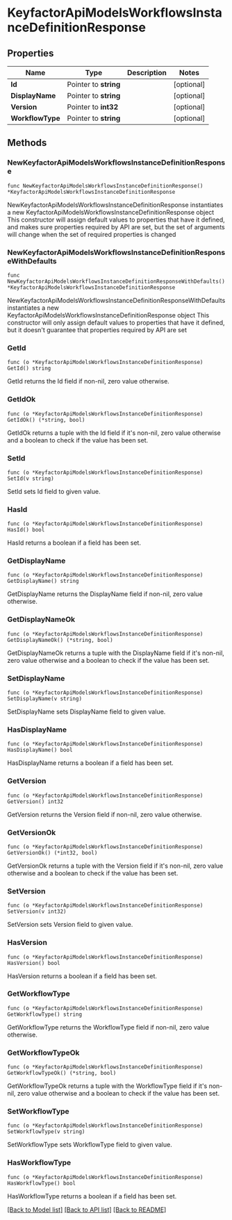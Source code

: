 # KeyfactorApiModelsWorkflowsInstanceDefinitionResponse

## Properties

Name | Type | Description | Notes
------------ | ------------- | ------------- | -------------
**Id** | Pointer to **string** |  | [optional] 
**DisplayName** | Pointer to **string** |  | [optional] 
**Version** | Pointer to **int32** |  | [optional] 
**WorkflowType** | Pointer to **string** |  | [optional] 

## Methods

### NewKeyfactorApiModelsWorkflowsInstanceDefinitionResponse

`func NewKeyfactorApiModelsWorkflowsInstanceDefinitionResponse() *KeyfactorApiModelsWorkflowsInstanceDefinitionResponse`

NewKeyfactorApiModelsWorkflowsInstanceDefinitionResponse instantiates a new KeyfactorApiModelsWorkflowsInstanceDefinitionResponse object
This constructor will assign default values to properties that have it defined,
and makes sure properties required by API are set, but the set of arguments
will change when the set of required properties is changed

### NewKeyfactorApiModelsWorkflowsInstanceDefinitionResponseWithDefaults

`func NewKeyfactorApiModelsWorkflowsInstanceDefinitionResponseWithDefaults() *KeyfactorApiModelsWorkflowsInstanceDefinitionResponse`

NewKeyfactorApiModelsWorkflowsInstanceDefinitionResponseWithDefaults instantiates a new KeyfactorApiModelsWorkflowsInstanceDefinitionResponse object
This constructor will only assign default values to properties that have it defined,
but it doesn't guarantee that properties required by API are set

### GetId

`func (o *KeyfactorApiModelsWorkflowsInstanceDefinitionResponse) GetId() string`

GetId returns the Id field if non-nil, zero value otherwise.

### GetIdOk

`func (o *KeyfactorApiModelsWorkflowsInstanceDefinitionResponse) GetIdOk() (*string, bool)`

GetIdOk returns a tuple with the Id field if it's non-nil, zero value otherwise
and a boolean to check if the value has been set.

### SetId

`func (o *KeyfactorApiModelsWorkflowsInstanceDefinitionResponse) SetId(v string)`

SetId sets Id field to given value.

### HasId

`func (o *KeyfactorApiModelsWorkflowsInstanceDefinitionResponse) HasId() bool`

HasId returns a boolean if a field has been set.

### GetDisplayName

`func (o *KeyfactorApiModelsWorkflowsInstanceDefinitionResponse) GetDisplayName() string`

GetDisplayName returns the DisplayName field if non-nil, zero value otherwise.

### GetDisplayNameOk

`func (o *KeyfactorApiModelsWorkflowsInstanceDefinitionResponse) GetDisplayNameOk() (*string, bool)`

GetDisplayNameOk returns a tuple with the DisplayName field if it's non-nil, zero value otherwise
and a boolean to check if the value has been set.

### SetDisplayName

`func (o *KeyfactorApiModelsWorkflowsInstanceDefinitionResponse) SetDisplayName(v string)`

SetDisplayName sets DisplayName field to given value.

### HasDisplayName

`func (o *KeyfactorApiModelsWorkflowsInstanceDefinitionResponse) HasDisplayName() bool`

HasDisplayName returns a boolean if a field has been set.

### GetVersion

`func (o *KeyfactorApiModelsWorkflowsInstanceDefinitionResponse) GetVersion() int32`

GetVersion returns the Version field if non-nil, zero value otherwise.

### GetVersionOk

`func (o *KeyfactorApiModelsWorkflowsInstanceDefinitionResponse) GetVersionOk() (*int32, bool)`

GetVersionOk returns a tuple with the Version field if it's non-nil, zero value otherwise
and a boolean to check if the value has been set.

### SetVersion

`func (o *KeyfactorApiModelsWorkflowsInstanceDefinitionResponse) SetVersion(v int32)`

SetVersion sets Version field to given value.

### HasVersion

`func (o *KeyfactorApiModelsWorkflowsInstanceDefinitionResponse) HasVersion() bool`

HasVersion returns a boolean if a field has been set.

### GetWorkflowType

`func (o *KeyfactorApiModelsWorkflowsInstanceDefinitionResponse) GetWorkflowType() string`

GetWorkflowType returns the WorkflowType field if non-nil, zero value otherwise.

### GetWorkflowTypeOk

`func (o *KeyfactorApiModelsWorkflowsInstanceDefinitionResponse) GetWorkflowTypeOk() (*string, bool)`

GetWorkflowTypeOk returns a tuple with the WorkflowType field if it's non-nil, zero value otherwise
and a boolean to check if the value has been set.

### SetWorkflowType

`func (o *KeyfactorApiModelsWorkflowsInstanceDefinitionResponse) SetWorkflowType(v string)`

SetWorkflowType sets WorkflowType field to given value.

### HasWorkflowType

`func (o *KeyfactorApiModelsWorkflowsInstanceDefinitionResponse) HasWorkflowType() bool`

HasWorkflowType returns a boolean if a field has been set.


[[Back to Model list]](../README.md#documentation-for-models) [[Back to API list]](../README.md#documentation-for-api-endpoints) [[Back to README]](../README.md)


